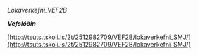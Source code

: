 *Lokaverkefni_VEF2B*


***Vefslóðin***

[http://tsuts.tskoli.is/2t/2512982709/VEF2B/lokaverkefni_SMJ/](http://tsuts.tskoli.is/2t/2512982709/VEF2B/lokaverkefni_SMJ/)
